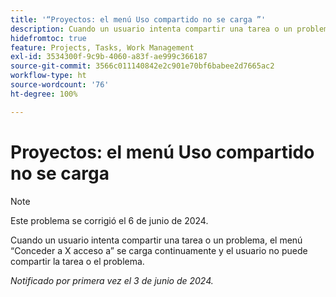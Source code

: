```yaml
---
title: '“Proyectos: el menú Uso compartido no se carga ”'
description: Cuando un usuario intenta compartir una tarea o un problema, el menú Conceder a X acceso a se carga continuamente y el usuario no puede compartir la tarea o el problema.
hidefromtoc: true
feature: Projects, Tasks, Work Management
exl-id: 3534300f-9c9b-4060-a83f-ae999c366187
source-git-commit: 3566c011140842e2c901e70bf6babee2d7665ac2
workflow-type: ht
source-wordcount: '76'
ht-degree: 100%

---
```


# Proyectos: el menú Uso compartido no se carga

>[!NOTE]
>
>Este problema se corrigió el 6 de junio de 2024.

Cuando un usuario intenta compartir una tarea o un problema, el menú “Conceder a X acceso a” se carga continuamente y el usuario no puede compartir la tarea o el problema.

_Notificado por primera vez el 3 de junio de 2024._

